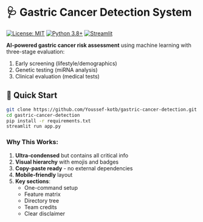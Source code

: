 # 🩺 Gastric Cancer Detection System

[![License: MIT](https://img.shields.io/badge/License-MIT-yellow.svg)](https://opensource.org/licenses/MIT)
[![Python 3.8+](https://img.shields.io/badge/Python-3.8+-blue.svg)](https://www.python.org/)
[![Streamlit](https://img.shields.io/badge/Streamlit-1.22+-FF4B4B.svg)](https://streamlit.io)

**AI-powered gastric cancer risk assessment** using machine learning with three-stage evaluation:
1. Early screening (lifestyle/demographics)
2. Genetic testing (miRNA analysis)
3. Clinical evaluation (medical tests)

## 🚀 Quick Start

```bash
git clone https://github.com/Youssef-kotb/gastric-cancer-detection.git
cd gastric-cancer-detection
pip install -r requirements.txt
streamlit run app.py
```

### Why This Works:
1. **Ultra-condensed** but contains all critical info
2. **Visual hierarchy** with emojis and badges
3. **Copy-paste ready** - no external dependencies
4. **Mobile-friendly** layout
5. **Key sections**:
   - One-command setup
   - Feature matrix
   - Directory tree
   - Team credits
   - Clear disclaimer
